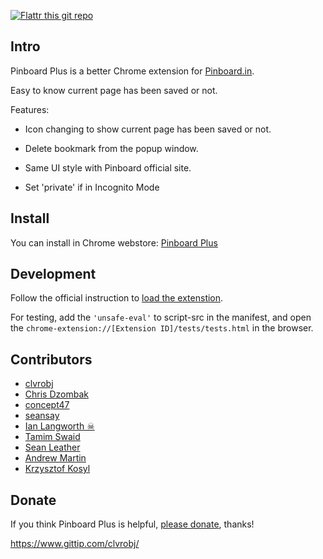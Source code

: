 [![Flattr this git repo](http://api.flattr.com/button/flattr-badge-large.png)](https://flattr.com/submit/auto?user_id=clvrobj&url=http://github.com/clvrobj/Pinboard-Plus&title=Pinboard-Plus&language=&tags=github&category=software)

Intro
-----

Pinboard Plus is a better Chrome extension for [Pinboard.in](http://pinboard.in). 

Easy to know current page has been saved or not.

Features:

* Icon changing to show current page has been saved or not.

* Delete bookmark from the popup window.

* Same UI style with Pinboard official site.

* Set 'private' if in Incognito Mode


Install
-------
You can install in Chrome webstore: [Pinboard Plus](https://chrome.google.com/webstore/detail/mphdppdgoagghpmmhodmfajjlloijnbd)

Development
-----------
Follow the official instruction to [load the extenstion](https://developer.chrome.com/extensions/getstarted#unpacked).

For testing, add the `'unsafe-eval'` to script-src in the manifest, and open the `chrome-extension://[Extension ID]/tests/tests.html` in the browser.


Contributors
------------
- [clvrobj](https://github.com/clvrobj)
- [Chris Dzombak](https://github.com/cdzombak)
- [concept47](https://github.com/concept47)
- [seansay](https://github.com/seansay)
- [Ian Langworth ☠](https://github.com/statico)
- [Tamim Swaid](https://twitter.com/tamimat)
- [Sean Leather](https://github.com/spl)
- [Andrew Martin](https://github.com/sublimino)
- [Krzysztof Kosyl](https://github.com/kosqx) 

Donate
------
If you think Pinboard Plus is helpful, [please donate](https://www.gittip.com/clvrobj/), thanks!

<https://www.gittip.com/clvrobj/>
